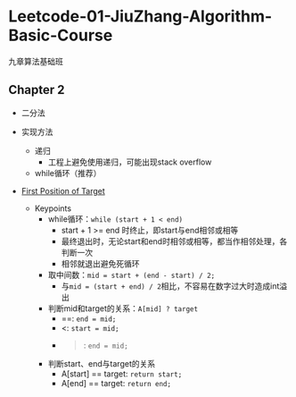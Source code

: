 # Leetcode-01-JiuZhang-Algorithm-Basic-Course
九章算法基础班

## Chapter 2

- 二分法
- 实现方法
  - 递归
      - 工程上避免使用递归，可能出现stack overflow
  - while循环（推荐）

- [First Position of Target](https://www.lintcode.com/problem/first-position-of-target/description)
  - Keypoints
    - while循环：`while (start + 1 < end)`
      - start + 1 >= end 时终止，即start与end相邻或相等
      - 最终退出时，无论start和end时相邻或相等，都当作相邻处理，各判断一次
      - 相邻就退出避免死循环
    - 取中间数：`mid = start + (end - start) / 2;`
      - 与`mid = (start + end) / 2`相比，不容易在数字过大时造成int溢出
    - 判断mid和target的关系：`A[mid] ? target`
      - ==: `end = mid;`
      - <: `start = mid;`
      - >: `end = mid;`
    - 判断start、end与target的关系
      - A[start] == target: `return start;`
      - A[end] == target: `return end;`
          
        
